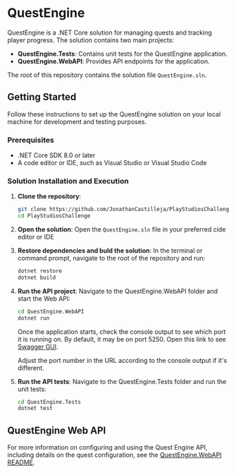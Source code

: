 # QuestEngine

QuestEngine is a .NET Core solution for managing quests and tracking player progress. The solution contains two main projects:

- **QuestEngine.Tests**: Contains unit tests for the QuestEngine application.
- **QuestEngine.WebAPI**: Provides API endpoints for the application.

The root of this repository contains the solution file `QuestEngine.sln`.

## Getting Started

Follow these instructions to set up the QuestEngine solution on your local machine for development and testing purposes.

### Prerequisites

- .NET Core SDK 8.0 or later
- A code editor or IDE, such as Visual Studio or Visual Studio Code

### Solution Installation and Execution

1. **Clone the repository**:
   ```bash
   git clone https://github.com/JonathanCastilleja/PlayStudiosChallenge.git
   cd PlayStudiosChallenge

2. **Open the solution**:
   Open the `QuestEngine.sln` file in your preferred cide editor or IDE

3. **Restore dependencies and buld the solution**:
   In the terminal or command prompt, navigate to the root of the repository and run:
   ```bash
   dotnet restore
   dotnet build

5. **Run the API project**:
   Navigate to the QuestEngine.WebAPI folder and start the Web API:
   ```bash
   cd QuestEngine.WebAPI
   dotnet run
   ```
   Once the application starts, check the console output to see which port it is running on.
   By default, it may be on port 5250. Open this link to see [Swagger GUI](http://localhost:5250/swagger).

   Adjust the port number in the URL according to the console output if it's different.

7. **Run the API tests**:
   Navigate to the QuestEngine.Tests folder and run the unit tests:
   ```bash
   cd QuestEngine.Tests
   dotnet test

## QuestEngine Web API
For more information on configuring and using the Quest Engine API, including details on the quest 
configuration, see the [QuestEngine.WebAPI README](QuestEngine.WebAPI/README.md).


